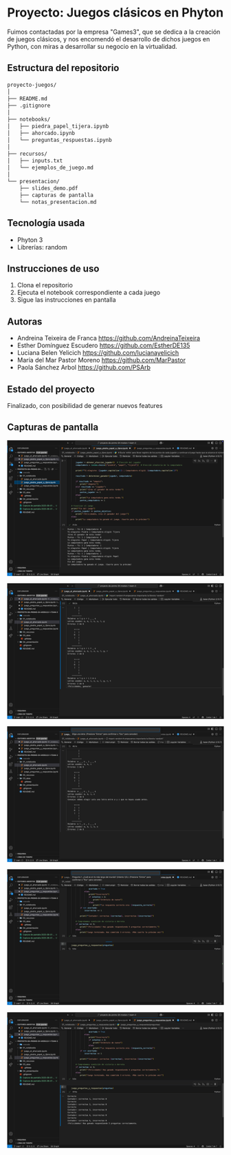 # Proyecto: Juegos clásicos en Phyton
Fuimos contactadas por la empresa "Games3", que se dedica a la creación de juegos clásicos, y nos encomendó el desarrollo de dichos juegos en Python, con miras a desarrollar su negocio en la virtualidad.

## Estructura del repositorio
```
proyecto-juegos/
│
├── README.md
├── .gitignore
│
├── notebooks/
│   ├── piedra_papel_tijera.ipynb
│   ├── ahorcado.ipynb
│   └── preguntas_respuestas.ipynb
│
├── recursos/
│   ├── inputs.txt
│   └── ejemplos_de_juego.md
│
└── presentacion/
    ├── slides_demo.pdf
    ├── capturas de pantalla
    └── notas_presentacion.md
```


## Tecnología usada
- Phyton 3
- Librerías: random

## Instrucciones de uso
1. Clona el repositorio
2. Ejecuta el notebook correspondiente a cada juego
3. Sigue las instrucciones en pantalla

## Autoras
- Andreina Teixeira de Franca   https://github.com/AndreinaTeixeira
- Esther Domínguez Escudero    https://github.com/EstherDE135
- Luciana Belen Yelicich    https://github.com/lucianayelicich
- María del Mar Pastor Moreno   https://github.com/MarPastor
- Paola Sánchez Arbol   https://github.com/PSArb

## Estado del proyecto
Finalizado, con posibilidad de generar nuevos features

## Capturas de pantalla
![alt text](<02_recursos/Captura de pantalla 2025-06-01 a la(s) 11.51.33 p. m..png>)

![alt text](<02_recursos/Captura de pantalla 2025-06-01 a la(s) 11.41.54 p. m..png>)

![alt text](<02_recursos/Captura de pantalla 2025-06-01 a la(s) 11.41.37 p. m..png>)

![alt text](<02_recursos/Captura de pantalla 2025-06-01 a la(s) 11.50.49 p. m..png>)

![alt text](<02_recursos/Captura de pantalla 2025-06-01 a la(s) 11.51.24 p. m..png>)